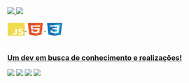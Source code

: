 <div>
  <a href="https://github.com/LucasSPZZ">
  <img height="180em" src="https://github-readme-stats.vercel.app/api?username=LucasSPZZ&show_icons=true&theme=tokyonight&include_all_commits=true&count_private=true"/>
  <img height="180em" src="https://github-readme-stats.vercel.app/api/top-langs/?username=devemdobro&layout=compact&langs_count=6&theme=tokyonight"/>
</div>
<div style="display: inline_block"><br>
  <img align="center" alt="Js" height="30" width="40" src="https://raw.githubusercontent.com/devicons/devicon/master/icons/javascript/javascript-plain.svg">
  <img align="center" alt="HTML" height="30" width="40" src="https://raw.githubusercontent.com/devicons/devicon/master/icons/html5/html5-original.svg">
  <img align="center" alt="CSS" height="30" width="40" src="https://raw.githubusercontent.com/devicons/devicon/master/icons/css3/css3-original.svg">
</div>
 
 <br>
 
  ### Um dev em busca de conhecimento e realizações!
 
<div> 
  <a href="https://www.youtube.com/channel/UCQqxEyamwQHvDTyZSM_ItqA" target="_blank" ><img src="https://img.shields.io/badge/YouTube-FF0000?style=for-the-badge&logo=youtube&logoColor=white" target="_blank" ></a>
  <a href="https://www.instagram.com/felipe_santos_pe/" target="_blank" ><img src="https://img.shields.io/badge/-Instagram-%23E4405F?style=for-the-badge&logo=instagram&logoColor=white" target="_blank" ></a> 
  <a href = "zilipelucas@gmail.com" target="_blank" ><img src="https://img.shields.io/badge/-Gmail-%23333?style=for-the-badge&logo=gmail&logoColor=white" target="_blank" ></a>
  <a href="www.linkedin.com/in/lucas-peruzzo-16457a27b" target="_blank" ><img src="https://img.shields.io/badge/-LinkedIn-%230077B5?style=for-the-badge&logo=linkedin&logoColor=white" target="_blank" > </a> 
 


</div>
